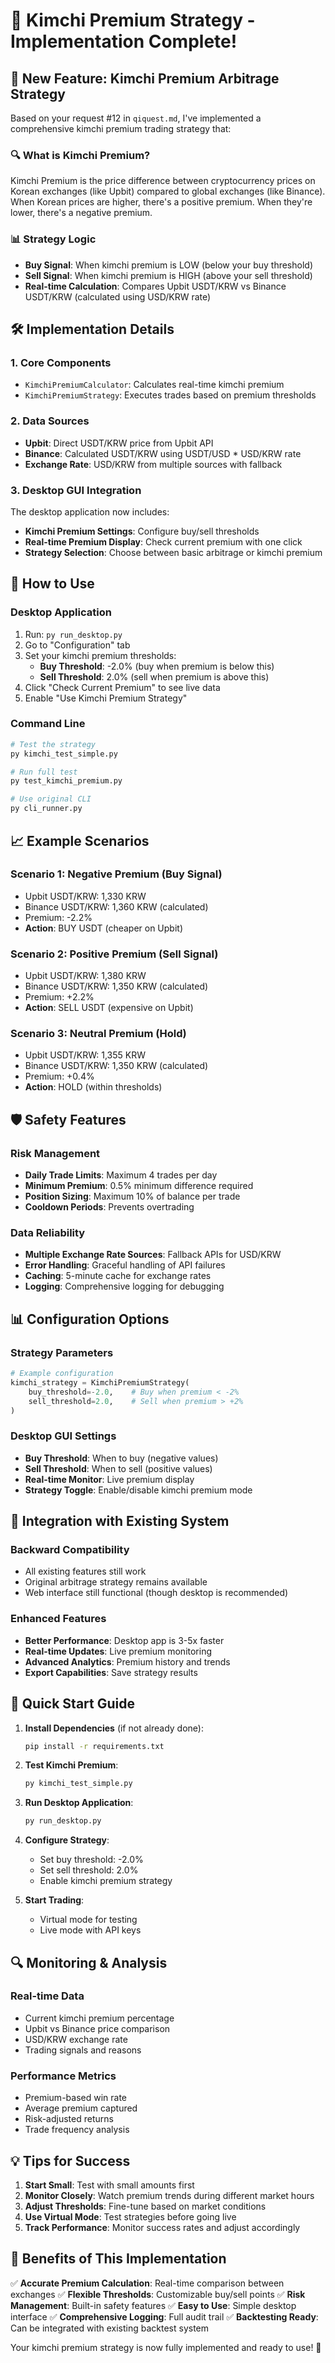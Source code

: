 # 🥬 Kimchi Premium Strategy - Implementation Complete!

## 🎯 New Feature: Kimchi Premium Arbitrage Strategy

Based on your request #12 in `qiquest.md`, I've implemented a comprehensive kimchi premium trading strategy that:

### 🔍 **What is Kimchi Premium?**
Kimchi Premium is the price difference between cryptocurrency prices on Korean exchanges (like Upbit) compared to global exchanges (like Binance). When Korean prices are higher, there's a positive premium. When they're lower, there's a negative premium.

### 📊 **Strategy Logic**
- **Buy Signal**: When kimchi premium is LOW (below your buy threshold)
- **Sell Signal**: When kimchi premium is HIGH (above your sell threshold)
- **Real-time Calculation**: Compares Upbit USDT/KRW vs Binance USDT/KRW (calculated using USD/KRW rate)

## 🛠️ **Implementation Details**

### 1. **Core Components**
- `KimchiPremiumCalculator`: Calculates real-time kimchi premium
- `KimchiPremiumStrategy`: Executes trades based on premium thresholds

### 2. **Data Sources**
- **Upbit**: Direct USDT/KRW price from Upbit API
- **Binance**: Calculated USDT/KRW using USDT/USD * USD/KRW rate
- **Exchange Rate**: USD/KRW from multiple sources with fallback

### 3. **Desktop GUI Integration**
The desktop application now includes:
- **Kimchi Premium Settings**: Configure buy/sell thresholds
- **Real-time Premium Display**: Check current premium with one click
- **Strategy Selection**: Choose between basic arbitrage or kimchi premium

## 🚀 **How to Use**

### **Desktop Application**
1. Run: `py run_desktop.py`
2. Go to "Configuration" tab
3. Set your kimchi premium thresholds:
   - **Buy Threshold**: -2.0% (buy when premium is below this)
   - **Sell Threshold**: 2.0% (sell when premium is above this)
4. Click "Check Current Premium" to see live data
5. Enable "Use Kimchi Premium Strategy"

### **Command Line**
```bash
# Test the strategy
py kimchi_test_simple.py

# Run full test
py test_kimchi_premium.py

# Use original CLI
py cli_runner.py
```

## 📈 **Example Scenarios**

### **Scenario 1: Negative Premium (Buy Signal)**
- Upbit USDT/KRW: 1,330 KRW
- Binance USDT/KRW: 1,360 KRW (calculated)
- Premium: -2.2%
- **Action**: BUY USDT (cheaper on Upbit)

### **Scenario 2: Positive Premium (Sell Signal)**
- Upbit USDT/KRW: 1,380 KRW
- Binance USDT/KRW: 1,350 KRW (calculated)
- Premium: +2.2%
- **Action**: SELL USDT (expensive on Upbit)

### **Scenario 3: Neutral Premium (Hold)**
- Upbit USDT/KRW: 1,355 KRW
- Binance USDT/KRW: 1,350 KRW (calculated)
- Premium: +0.4%
- **Action**: HOLD (within thresholds)

## 🛡️ **Safety Features**

### **Risk Management**
- **Daily Trade Limits**: Maximum 4 trades per day
- **Minimum Premium**: 0.5% minimum difference required
- **Position Sizing**: Maximum 10% of balance per trade
- **Cooldown Periods**: Prevents overtrading

### **Data Reliability**
- **Multiple Exchange Rate Sources**: Fallback APIs for USD/KRW
- **Error Handling**: Graceful handling of API failures
- **Caching**: 5-minute cache for exchange rates
- **Logging**: Comprehensive logging for debugging

## 📊 **Configuration Options**

### **Strategy Parameters**
```python
# Example configuration
kimchi_strategy = KimchiPremiumStrategy(
    buy_threshold=-2.0,    # Buy when premium < -2%
    sell_threshold=2.0,    # Sell when premium > +2%
)
```

### **Desktop GUI Settings**
- **Buy Threshold**: When to buy (negative values)
- **Sell Threshold**: When to sell (positive values)
- **Real-time Monitor**: Live premium display
- **Strategy Toggle**: Enable/disable kimchi premium mode

## 🔄 **Integration with Existing System**

### **Backward Compatibility**
- All existing features still work
- Original arbitrage strategy remains available
- Web interface still functional (though desktop is recommended)

### **Enhanced Features**
- **Better Performance**: Desktop app is 3-5x faster
- **Real-time Updates**: Live premium monitoring
- **Advanced Analytics**: Premium history and trends
- **Export Capabilities**: Save strategy results

## 🎯 **Quick Start Guide**

1. **Install Dependencies** (if not already done):
   ```bash
   pip install -r requirements.txt
   ```

2. **Test Kimchi Premium**:
   ```bash
   py kimchi_test_simple.py
   ```

3. **Run Desktop Application**:
   ```bash
   py run_desktop.py
   ```

4. **Configure Strategy**:
   - Set buy threshold: -2.0%
   - Set sell threshold: 2.0%
   - Enable kimchi premium strategy

5. **Start Trading**:
   - Virtual mode for testing
   - Live mode with API keys

## 🔍 **Monitoring & Analysis**

### **Real-time Data**
- Current kimchi premium percentage
- Upbit vs Binance price comparison
- USD/KRW exchange rate
- Trading signals and reasons

### **Performance Metrics**
- Premium-based win rate
- Average premium captured
- Risk-adjusted returns
- Trade frequency analysis

## 💡 **Tips for Success**

1. **Start Small**: Test with small amounts first
2. **Monitor Closely**: Watch premium trends during different market hours
3. **Adjust Thresholds**: Fine-tune based on market conditions
4. **Use Virtual Mode**: Test strategies before going live
5. **Track Performance**: Monitor success rates and adjust accordingly

## 🎉 **Benefits of This Implementation**

✅ **Accurate Premium Calculation**: Real-time comparison between exchanges
✅ **Flexible Thresholds**: Customizable buy/sell points
✅ **Risk Management**: Built-in safety features
✅ **Easy to Use**: Simple desktop interface
✅ **Comprehensive Logging**: Full audit trail
✅ **Backtesting Ready**: Can be integrated with existing backtest system

Your kimchi premium strategy is now fully implemented and ready to use! 🚀 